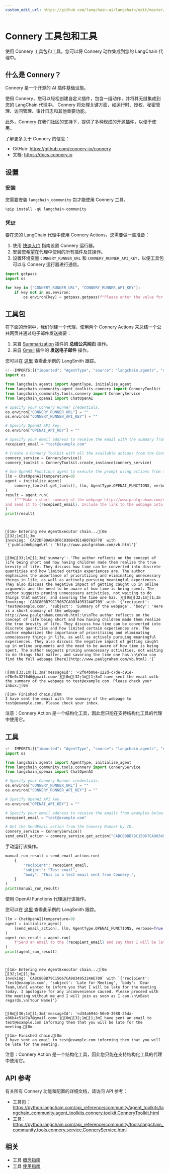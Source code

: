 ```yaml
---
custom_edit_url: https://github.com/langchain-ai/langchain/edit/master/docs/docs/integrations/tools/connery.ipynb
---
```

# Connery 工具包和工具

使用 Connery 工具包和工具，您可以将 Connery 动作集成到您的 LangChain 代理中。

## 什么是 Connery？

Connery 是一个开源的 AI 插件基础设施。

使用 Connery，您可以轻松创建自定义插件，包含一组动作，并将其无缝集成到您的 LangChain 代理中。
Connery 将处理关键方面，如运行时、授权、秘密管理、访问管理、审计日志和其他重要功能。

此外，Connery 在我们社区的支持下，提供了多种现成的开源插件，以便于使用。

了解更多关于 Connery 的信息：

- GitHub: https://github.com/connery-io/connery
- 文档: https://docs.connery.io

## 设置

### 安装

您需要安装 `langchain_community` 包才能使用 Connery 工具。


```python
%pip install -qU langchain-community
```

### 凭证

要在您的 LangChain 代理中使用 Connery Actions，您需要做一些准备：

1. 使用 [快速入门](https://docs.connery.io/docs/runner/quick-start/) 指南设置 Connery 运行器。
2. 安装您希望在代理中使用的所有插件及其操作。
3. 设置环境变量 `CONNERY_RUNNER_URL` 和 `CONNERY_RUNNER_API_KEY`，以便工具包可以与 Connery 运行器进行通信。


```python
import getpass
import os

for key in ["CONNERY_RUNNER_URL", "CONNERY_RUNNER_API_KEY"]:
    if key not in os.environ:
        os.environ[key] = getpass.getpass(f"Please enter the value for {key}: ")
```

## 工具包

在下面的示例中，我们创建一个代理，使用两个 Connery Actions 来总结一个公共网页并通过电子邮件发送摘要：

1. 来自 [Summarization](https://github.com/connery-io/summarization-plugin) 插件的 **总结公共网页** 操作。
2. 来自 [Gmail](https://github.com/connery-io/gmail) 插件的 **发送电子邮件** 操作。

您可以在 [这里](https://smith.langchain.com/public/4af5385a-afe9-46f6-8a53-57fe2d63c5bc/r) 查看此示例的 LangSmith 跟踪。


```python
<!--IMPORTS:[{"imported": "AgentType", "source": "langchain.agents", "docs": "https://python.langchain.com/api_reference/langchain/agents/langchain.agents.agent_types.AgentType.html", "title": "Connery Toolkit and Tools"}, {"imported": "initialize_agent", "source": "langchain.agents", "docs": "https://python.langchain.com/api_reference/langchain/agents/langchain.agents.initialize.initialize_agent.html", "title": "Connery Toolkit and Tools"}, {"imported": "ConneryToolkit", "source": "langchain_community.agent_toolkits.connery", "docs": "https://python.langchain.com/api_reference/community/agent_toolkits/langchain_community.agent_toolkits.connery.toolkit.ConneryToolkit.html", "title": "Connery Toolkit and Tools"}, {"imported": "ConneryService", "source": "langchain_community.tools.connery", "docs": "https://python.langchain.com/api_reference/community/tools/langchain_community.tools.connery.service.ConneryService.html", "title": "Connery Toolkit and Tools"}, {"imported": "ChatOpenAI", "source": "langchain_openai", "docs": "https://python.langchain.com/api_reference/openai/chat_models/langchain_openai.chat_models.base.ChatOpenAI.html", "title": "Connery Toolkit and Tools"}]-->
import os

from langchain.agents import AgentType, initialize_agent
from langchain_community.agent_toolkits.connery import ConneryToolkit
from langchain_community.tools.connery import ConneryService
from langchain_openai import ChatOpenAI

# Specify your Connery Runner credentials.
os.environ["CONNERY_RUNNER_URL"] = ""
os.environ["CONNERY_RUNNER_API_KEY"] = ""

# Specify OpenAI API key.
os.environ["OPENAI_API_KEY"] = ""

# Specify your email address to receive the email with the summary from example below.
recepient_email = "test@example.com"

# Create a Connery Toolkit with all the available actions from the Connery Runner.
connery_service = ConneryService()
connery_toolkit = ConneryToolkit.create_instance(connery_service)

# Use OpenAI Functions agent to execute the prompt using actions from the Connery Toolkit.
llm = ChatOpenAI(temperature=0)
agent = initialize_agent(
    connery_toolkit.get_tools(), llm, AgentType.OPENAI_FUNCTIONS, verbose=True
)
result = agent.run(
    f"""Make a short summary of the webpage http://www.paulgraham.com/vb.html in three sentences
and send it to {recepient_email}. Include the link to the webpage into the body of the email."""
)
print(result)
```
```output


[1m> Entering new AgentExecutor chain...[0m
[32;1m[1;3m
Invoking: `CA72DFB0AB4DF6C830B43E14B0782F70` with `{'publicWebpageUrl': 'http://www.paulgraham.com/vb.html'}`


[0m[33;1m[1;3m{'summary': 'The author reflects on the concept of life being short and how having children made them realize the true brevity of life. They discuss how time can be converted into discrete quantities and how limited certain experiences are. The author emphasizes the importance of prioritizing and eliminating unnecessary things in life, as well as actively pursuing meaningful experiences. They also discuss the negative impact of getting caught up in online arguments and the need to be aware of how time is being spent. The author suggests pruning unnecessary activities, not waiting to do things that matter, and savoring the time one has.'}[0m[32;1m[1;3m
Invoking: `CABC80BB79C15067CA983495324AE709` with `{'recipient': 'test@example.com', 'subject': 'Summary of the webpage', 'body': 'Here is a short summary of the webpage http://www.paulgraham.com/vb.html:\n\nThe author reflects on the concept of life being short and how having children made them realize the true brevity of life. They discuss how time can be converted into discrete quantities and how limited certain experiences are. The author emphasizes the importance of prioritizing and eliminating unnecessary things in life, as well as actively pursuing meaningful experiences. They also discuss the negative impact of getting caught up in online arguments and the need to be aware of how time is being spent. The author suggests pruning unnecessary activities, not waiting to do things that matter, and savoring the time one has.\n\nYou can find the full webpage [here](http://www.paulgraham.com/vb.html).'}`


[0m[33;1m[1;3m{'messageId': '<2f04b00e-122d-c7de-c91e-e78e0c3276d6@gmail.com>'}[0m[32;1m[1;3mI have sent the email with the summary of the webpage to test@example.com. Please check your inbox.[0m

[1m> Finished chain.[0m
I have sent the email with the summary of the webpage to test@example.com. Please check your inbox.
```
注意：Connery Action 是一个结构化工具，因此您只能在支持结构化工具的代理中使用它。

## 工具


```python
<!--IMPORTS:[{"imported": "AgentType", "source": "langchain.agents", "docs": "https://python.langchain.com/api_reference/langchain/agents/langchain.agents.agent_types.AgentType.html", "title": "Connery Toolkit and Tools"}, {"imported": "initialize_agent", "source": "langchain.agents", "docs": "https://python.langchain.com/api_reference/langchain/agents/langchain.agents.initialize.initialize_agent.html", "title": "Connery Toolkit and Tools"}, {"imported": "ConneryService", "source": "langchain_community.tools.connery", "docs": "https://python.langchain.com/api_reference/community/tools/langchain_community.tools.connery.service.ConneryService.html", "title": "Connery Toolkit and Tools"}, {"imported": "ChatOpenAI", "source": "langchain_openai", "docs": "https://python.langchain.com/api_reference/openai/chat_models/langchain_openai.chat_models.base.ChatOpenAI.html", "title": "Connery Toolkit and Tools"}]-->
import os

from langchain.agents import AgentType, initialize_agent
from langchain_community.tools.connery import ConneryService
from langchain_openai import ChatOpenAI

# Specify your Connery Runner credentials.
os.environ["CONNERY_RUNNER_URL"] = ""
os.environ["CONNERY_RUNNER_API_KEY"] = ""

# Specify OpenAI API key.
os.environ["OPENAI_API_KEY"] = ""

# Specify your email address to receive the emails from examples below.
recepient_email = "test@example.com"

# Get the SendEmail action from the Connery Runner by ID.
connery_service = ConneryService()
send_email_action = connery_service.get_action("CABC80BB79C15067CA983495324AE709")
```

手动运行该操作。


```python
manual_run_result = send_email_action.run(
    {
        "recipient": recepient_email,
        "subject": "Test email",
        "body": "This is a test email sent from Connery.",
    }
)
print(manual_run_result)
```

使用 OpenAI Functions 代理运行该操作。

您可以在 [这里](https://smith.langchain.com/public/a37d216f-c121-46da-a428-0e09dc19b1dc/r) 查看此示例的 LangSmith 跟踪。


```python
llm = ChatOpenAI(temperature=0)
agent = initialize_agent(
    [send_email_action], llm, AgentType.OPENAI_FUNCTIONS, verbose=True
)
agent_run_result = agent.run(
    f"Send an email to the {recepient_email} and say that I will be late for the meeting."
)
print(agent_run_result)
```
```output


[1m> Entering new AgentExecutor chain...[0m
[32;1m[1;3m
Invoking: `CABC80BB79C15067CA983495324AE709` with `{'recipient': 'test@example.com', 'subject': 'Late for Meeting', 'body': 'Dear Team,\n\nI wanted to inform you that I will be late for the meeting today. I apologize for any inconvenience caused. Please proceed with the meeting without me and I will join as soon as I can.\n\nBest regards,\n[Your Name]'}`


[0m[36;1m[1;3m{'messageId': '<d34a694d-50e0-3988-25da-e86b4c51d7a7@gmail.com>'}[0m[32;1m[1;3mI have sent an email to test@example.com informing them that you will be late for the meeting.[0m

[1m> Finished chain.[0m
I have sent an email to test@example.com informing them that you will be late for the meeting.
```
注意：Connery Action 是一个结构化工具，因此您只能在支持结构化工具的代理中使用它。

## API 参考

有关所有 Connery 功能和配置的详细文档，请访问 API 参考：

- 工具包：https://python.langchain.com/api_reference/community/agent_toolkits/langchain_community.agent_toolkits.connery.toolkit.ConneryToolkit.html
- 工具：https://python.langchain.com/api_reference/community/tools/langchain_community.tools.connery.service.ConneryService.html


## 相关

- 工具 [概念指南](/docs/concepts/#tools)
- 工具 [使用指南](/docs/how_to/#tools)
